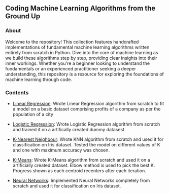 ## Coding Machine Learning Algorithms from the Ground Up

### About

Welcome to the repository! This collection features handcrafted implementations of fundamental machine learning algorithms written entirely from scratch in Python. Dive into the core of machine learning as we build these algorithms step by step, providing clear insights into their inner workings. Whether you're a beginner looking to understand the fundamentals or an experienced practitioner seeking a deeper understanding, this repository is a resource for exploring the foundations of machine learning through code.

### Contents

* [Linear Regression](https://github.com/yugansh77/myfolio/blob/78a6b217930263442a983518c41d6d1121ec69ad/01.%20ML%20Algos%20coded%20from%20Scratch/01.%20Linear%20Regression%20from%20Scratch.ipynb):
Wrote Linear Regression algorithm from scratch to fit a model on a basic dataset comprising profits of a company as per the population of a city
* [Logistic Regression](https://github.com/yugansh77/myfolio/blob/78a6b217930263442a983518c41d6d1121ec69ad/01.%20ML%20Algos%20coded%20from%20Scratch/02.%20Logistic%20Regresion%20from%20Scratch.ipynb):
Wrote Logistic Regression algorithm from scratch and trained it on a artifically created dummy datasest
* [K-Nearest Neighbour](https://github.com/yugansh77/myfolio/blob/78a6b217930263442a983518c41d6d1121ec69ad/01.%20ML%20Algos%20coded%20from%20Scratch/03.%20KNN%20from%20Scratch.ipynb):
Wrote KNN algorithm from scratch and used it for classification on Iris dataset. Tested the model on different values of K and one with maximum accuracy was chosen.
* [K-Means](https://github.com/yugansh77/myfolio/blob/78a6b217930263442a983518c41d6d1121ec69ad/01.%20ML%20Algos%20coded%20from%20Scratch/04.%20KMeans%20from%20Scratch.ipynb):
Wrote K-Means algorithm from scratch and used it on a artificially created dataset. Elbow method is used to pick the best K. Progress shown as each centroid recenters after each iteration.

* [Neural Networks](https://github.com/yugansh77/myfolio/blob/78a6b217930263442a983518c41d6d1121ec69ad/02.%20Neural%20Networks%20coded%20from%20Scratch/Neural%20Networks%20from%20Scratch%20using%20Numpy.ipynb):
Implemented Neural Networks completely from scratch and used it for classification on Iris dataset.
